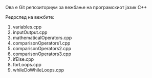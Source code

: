 Ова е Git репозиториум за вежбање на програмскиот јазик C++

Редослед на вежбите:
1. variables.cpp
2. inputOutput.cpp
3. mathematicalOperators.cpp
4. comparisonOperators1.cpp
5. comparisonOperators2.cpp
6. comparisonOperators3.cpp
7. ifElse.cpp
8. forLoops.cpp
9. whileDoWhileLoops.cpp
